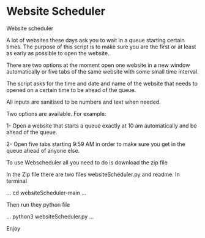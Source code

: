# Website Scheduler
Website scheduler 

A lot of websites these days ask you to wait in a queue starting certain times. The purpose of this script is to make sure you are the first or at least as early as possible to open the website. 

There are two options at the moment open one website in a new window automatically or five tabs of the same website with some small time interval.

The script asks for the time and date and name of the website that needs to opened on a certain time to be ahead of the queue.

All inputs are sanitised to be numbers and text when needed.

Two options are available. For example:

1- Open a website that starts a queue exactly at 10 am automatically and be ahead of the queue.

2- Open five tabs starting 9:59 AM in order to make sure you get in the queue ahead of anyone else.


To use Webscheduler all you need to do is download the zip file

In the Zip file there are two files websiteScheduler.py and readme. In terminal

...
cd websiteScheduler-main
...

Then run they python file

...
python3 websiteScheduler.py
...

Enjoy
